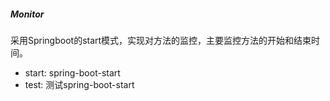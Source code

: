 ##### Monitor

采用Springboot的start模式，实现对方法的监控，主要监控方法的开始和结束时间。

* start: spring-boot-start
* test: 测试spring-boot-start